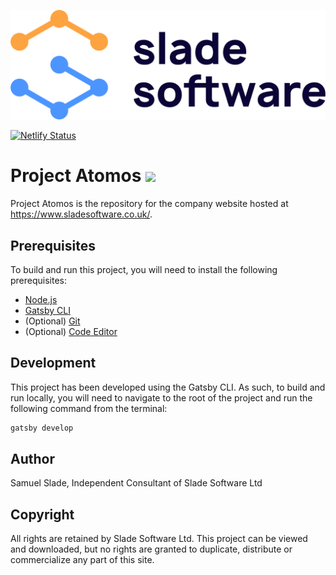 <p align="center">
  <img src="https://raw.githubusercontent.com/sladesoftware/atomos/master/src/images/logo-transparent.png?token=ADCBC2IAB62REIP2B43IOMS7LIZIG" />
</p>

[![Netlify Status](https://api.netlify.com/api/v1/badges/9da1dde1-5f8c-4550-aa9d-557e1e59a230/deploy-status)](https://app.netlify.com/sites/vibrant-visvesvaraya-4b4e42/deploys)

# Project Atomos <img src="https://img.pngio.com/atom-icon-png-401284-free-icons-library-atomic-png-256_256.jpg" width="24" />
Project Atomos is the repository for the company website hosted at https://www.sladesoftware.co.uk/.

## Prerequisites
To build and run this project, you will need to install the following prerequisites:
 * [Node.js](https://nodejs.org/en/)
 * [Gatsby CLI](https://www.gatsbyjs.com/tutorial/part-zero/#using-the-gatsby-cli)
 * (Optional) [Git](https://www.atlassian.com/git/tutorials/install-git)
 * (Optional) [Code Editor](https://www.gatsbyjs.com/tutorial/part-zero/#set-up-a-code-editor)

## Development
This project has been developed using the Gatsby CLI. As such, to build and run locally, you will need to navigate to the root of the project and run the following command from the terminal:

```bash
gatsby develop
```

## Author
Samuel Slade, Independent Consultant of Slade Software Ltd

## Copyright
All rights are retained by Slade Software Ltd. This project can be viewed and downloaded, but no rights are granted to duplicate, distribute or commercialize any part of this site.
